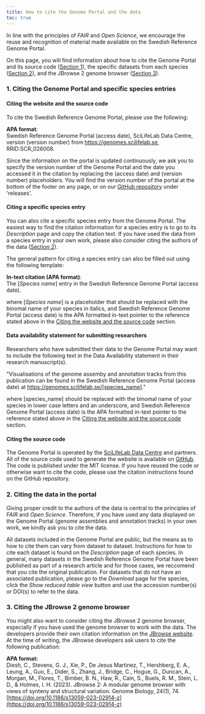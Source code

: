 ```yaml
---
title: How to cite the Genome Portal and the data
toc: true
---
```


In line with the principles of _FAIR_ and _Open Science_, we encourage the reuse and recognition of material made available on the Swedish Reference Genome Portal.

On this page, you will find information about how to cite the Genome Portal and its source code ([Section 1](#1-citing-the-genome-portal-and-specific-species-entries)), the specific datasets from each species ([Section 2](#2-citing-the-data-in-the-portal)), and the JBrowse 2 genome browser ([Section 3](#3-citing-the-jbrowse-2-genome-browser)).

### 1. Citing the Genome Portal and specific species entries

#### Citing the website and the source code

To cite the Swedish Reference Genome Portal, please use the following:

**APA format**:\
Swedish Reference Genome Portal (access date), SciLifeLab Data Centre, version (version number) from <https://genomes.scilifelab.se>, RRID:SCR_026008.

Since the information on the portal is updated continuously, we ask you to specify the version number of the Genome Portal and the date you accessed it in the citation by replacing the (access date) and (version number) placeholders. You will find the version number of the portal at the bottom of the footer on any page, or on our <a target="_blank" href="https://github.com/ScilifelabDataCentre/genome-portal/">GitHub repository</a> under 'releases'.

#### Citing a specific species entry

You can also cite a specific species entry from the Genome Portal. The easiest way to find the citation information for a species entry is to go to its _Description_ page and copy the citation text. If you have used the data from a species entry in your own work, please also consider citing the authors of the data ([Section 2](#2-citing-the-data-in-the-portal)).

The general pattern for citing a species entry can also be filled out using the following template:

**In-text citation (APA format)**:\
The [_Species name_] entry in the Swedish Reference Genome Portal (access date).

where [_Species name_] is a placeholder that should be replaced with the binomal name of your species in italics, and Swedish Reference Genome Portal (access date) is the APA formatted in-text pointer to the reference stated above in the [Citing the website and the source code](#citing-the-website-and-the-source-code) section.

#### Data availability statement for submitting researchers

Researchers who have submitted their data to the Genome Portal may want to include the following text in the Data Availability statement in their research manuscript(s).

"Visualisations of the genome assemby and annotation tracks from this publication can be found in the Swedish Reference Genome Portal (access date) at <https://genomes.scilifelab.se/[species_name]>."

where [species_name] should be replaced with the binomal name of your species in lower case letters and an underscore, and Swedish Reference Genome Portal (access date) is the APA formatted in-text pointer to the reference stated above in the [Citing the website and the source code](#citing-the-website-and-the-source-code) section.

#### Citing the source code

The Genome Portal is operated by the <a target="_blank" href="https://scilifelab.se/data">SciLifeLab Data Centre</a> and partners. All of the source code used to generate the website is available on [GitHub](https://github.com/ScilifelabDataCentre/genome-portal/). The code is published under the MIT license. If you have reused the code or otherwise want to cite the code, please use the citation instructions found on the GitHub repository.

### 2. Citing the data in the portal

Giving proper credit to the authors of the data is central to the principles of _FAIR_ and _Open Science_. Therefore, if you have used any data displayed on the Genome Portal
(genome assemblies and annotation tracks) in your own work, we kindly ask you to cite the data.

All datasets included in the Genome Portal are public, but the means as to how to cite them can vary from dataset to dataset. Instructions for how to cite each dataset is found on the _Description_ page of each species. In general, many datasets in the Swedish Reference Genome Portal have been published as part of a research article and for those cases, we reccomend that you cite the original publication. For datasets that do not have an associated publication, please go to the _Download_ page for the species, click the _Show reduced table view_ button and use the accession number(s) or DOI(s) to refer to the data.

### 3. Citing the JBrowse 2 genome browser

You might also want to consider citing the JBrowse 2 genome browser, especially if you have used the genome browser to work with the data. The developers provide their own citation information on the [JBrowse website](https://jbrowse.org/). At the time of writing, the JBrowse developers ask users to cite the following publication:

**APA format:**\
Diesh, C., Stevens, G. J., Xie, P., De Jesus Martinez, T., Hershberg, E. A., Leung, A., Guo, E., Dider, S., Zhang, J., Bridge, C., Hogue, G., Duncan, A., Morgan, M., Flores, T., Bimber, B. N., Haw, R., Cain, S., Buels, R. M., Stein, L. D., & Holmes, I. H. (2023). JBrowse 2: A modular genome browser with views of synteny and structural variation. Genome Biology, 24(1), 74. [https://doi.org/10.1186/s13059-023-02914-z](https://doi.org/10.1186/s13059-023-02914-z)

